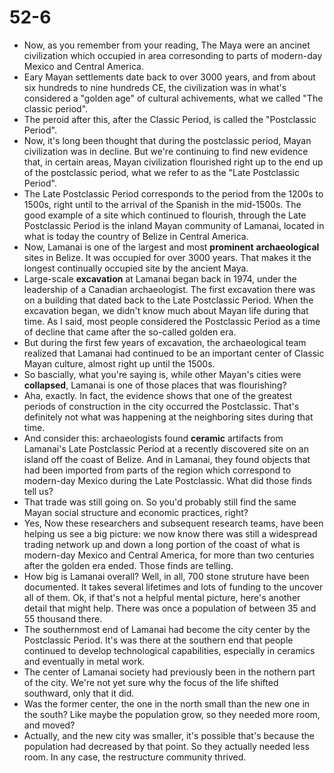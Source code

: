 # 52-6

+ Now, as you remember from your reading, The Maya were an ancinet civilization which occupied in area corresonding to parts of modern-day Mexico and Central America. 
+ Eary Mayan settlements date back to over 3000 years, and from about six hundreds to nine hundreds CE, the civilization was in what's considered a "golden age" of cultural achivements, what we called "The classic period".
+ The peroid after this, after the Classic Period, is called the "Postclassic Period".
+ Now, it's long been thought that during the postclassic period, Mayan civilization was in decline. But we're continuing to find new evidence that, in certain areas, Mayan civilization flourished right up to the end up of the postclassic period, what we refer to as the "Late Postclassic Period".
+ The Late Postclassic Period corresponds to the period from the 1200s to 1500s, right until to the arrival of the Spanish in the mid-1500s. The good example of a site which continued to flourish, through the Late Postclassic Period is the inland Mayan community of Lamanai, located in what is today the country of Belize in Central America.
+ Now, Lamanai is one of the largest and most **prominent** **archaeological** sites in Belize. It was occupied for over 3000 years. That makes it the longest continually occupied site by the ancient Maya.
+ Large-scale **excavation** at Lamanai began back in 1974, under the leadership of a Canadian archaeologist. The first excavation there was on a building that dated back to the Late Postclassic Period. When the excavation began, we didn't know much about Mayan life during that time. As I said, most people considered the Postclassic Period as a time of decline that came after the so-called golden era.
+ But during the first few years of excavation, the archaeological team realized that Lamanai had continued to be an important center of Classic Mayan culture, almost right up until the 1500s.
+ So bascially, what you're saying is, while other Mayan's cities were **collapsed**, Lamanai is one of those places that was flourishing?
+ Aha, exactly. In fact, the evidence shows that one of the greatest periods of construction in the city occurred the Postclassic. That's definitely not what was happening at the neighboring sites during that time.
+ And consider this: archaeologists found **ceramic** artifacts from Lamanai's Late Postclassic Period at a recently discovered site on an island off the coast of Belize. And in Lamanai, they found objects that had been imported from parts of the region which correspond to modern-day Mexico during the Late Postclassic. What did those finds tell us?
+ That trade was still going on. So you'd probably still find the same Mayan social structure and economic practices, right?
+ Yes, Now these researchers and subsequent research teams, have been helping us see a big picture: we now know there was still a widespread trading network up and down a long portion of the coast of what is modern-day Mexico and Central America, for more than two centuries after the golden era ended. Those finds are telling.
+ How big is Lamanai overall? Well, in all, 700 stone struture have been documented. It takes several lifetimes and lots of funding to the uncover all of them. Ok, if that's not a helpful mental picture, here's another detail that might help. There was once a population of between 35 and 55 thousand there.
+ The southernmost end of Lamanai had become the city center by the Postclassic Period. It's was there at the southern end that people continued to develop technological capabilities, especially in ceramics and eventually in metal work.
+ The center of Lamanai society had previously been in the nothern part of the city. We're not yet sure why the focus of the life shifted southward, only that it did.
+ Was the former center, the one in the north small than the new one in the south? Like maybe the population grow, so they needed more room, and moved?
+ Actually, and the new city was smaller, it's possible that's because the population had decreased by that point. So they actually needed less room. In any case, the restructure community thrived.